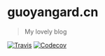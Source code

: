 # guoyangard.cn

> My lovely blog


[![Travis](https://img.shields.io/travis/USER/REPO.svg)](http://guoyangard.cn/)
[![Codecov](https://img.shields.io/codecov/c/github/codecov/example-python.svg)](http://guoyangard.cn/)
